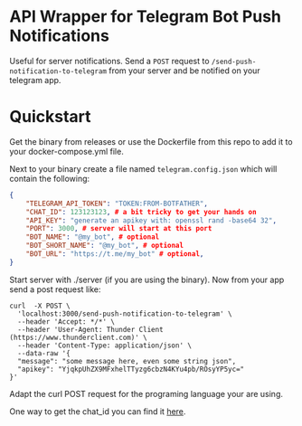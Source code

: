 # API Wrapper for Telegram Bot Push Notifications

Useful for server notifications. Send a `POST` request to `/send-push-notification-to-telegram` from your server and be notified on your telegram app.


# Quickstart

Get the binary from releases or use the Dockerfile from this repo to add it to your docker-compose.yml file. 

Next to your binary create a file named `telegram.config.json` which will contain the following:

```json
{
    "TELEGRAM_API_TOKEN": "TOKEN:FROM-BOTFATHER",
    "CHAT_ID": 123123123, # a bit tricky to get your hands on
    "API_KEY": "generate an apikey with: openssl rand -base64 32",
    "PORT": 3000, # server will start at this port
    "BOT_NAME": "@my_bot", # optional 
    "BOT_SHORT_NAME": "@my_bot", # optional
    "BOT_URL": "https://t.me/my_bot" # optional,
}
```

Start server with ./server (if you are using the binary).
Now from your app send a post request like:

```shell
curl  -X POST \
  'localhost:3000/send-push-notification-to-telegram' \
  --header 'Accept: */*' \
  --header 'User-Agent: Thunder Client (https://www.thunderclient.com)' \
  --header 'Content-Type: application/json' \
  --data-raw '{
  "message": "some message here, even some string json",
  "apikey": "YjqkpUhZX9MFxhelTTyzg6cbzN4KYu4pb/ROsyYP5yc="
}'
```

Adapt the curl POST request for the programing language your are using.


One way to get the chat_id you can find it [here](https://dev.to/climentea/push-notifications-from-server-with-telegram-bot-api-32b3).
